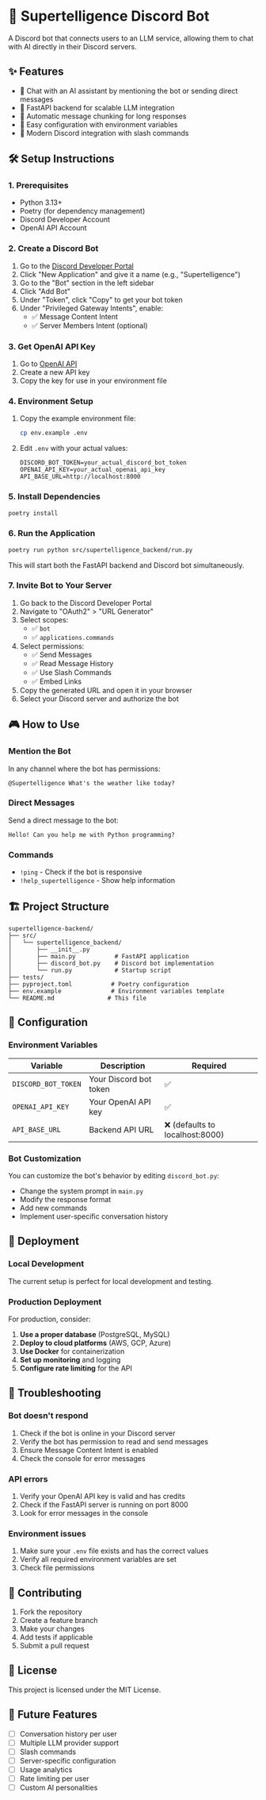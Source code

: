 # 🤖 Supertelligence Discord Bot

A Discord bot that connects users to an LLM service, allowing them to chat with AI directly in their Discord servers.

## ✨ Features

- 💬 Chat with an AI assistant by mentioning the bot or sending direct messages
- 🚀 FastAPI backend for scalable LLM integration
- 🎯 Automatic message chunking for long responses
- 🔧 Easy configuration with environment variables
- 📱 Modern Discord integration with slash commands

## 🛠️ Setup Instructions

### 1. Prerequisites

- Python 3.13+
- Poetry (for dependency management)
- Discord Developer Account
- OpenAI API Account

### 2. Create a Discord Bot

1. Go to the [Discord Developer Portal](https://discord.com/developers/applications)
2. Click "New Application" and give it a name (e.g., "Supertelligence")
3. Go to the "Bot" section in the left sidebar
4. Click "Add Bot"
5. Under "Token", click "Copy" to get your bot token
6. Under "Privileged Gateway Intents", enable:
   - ✅ Message Content Intent
   - ✅ Server Members Intent (optional)

### 3. Get OpenAI API Key

1. Go to [OpenAI API](https://platform.openai.com/api-keys)
2. Create a new API key
3. Copy the key for use in your environment file

### 4. Environment Setup

1. Copy the example environment file:
   ```bash
   cp env.example .env
   ```

2. Edit `.env` with your actual values:
   ```env
   DISCORD_BOT_TOKEN=your_actual_discord_bot_token
   OPENAI_API_KEY=your_actual_openai_api_key
   API_BASE_URL=http://localhost:8000
   ```

### 5. Install Dependencies

```bash
poetry install
```

### 6. Run the Application

```bash
poetry run python src/supertelligence_backend/run.py
```

This will start both the FastAPI backend and Discord bot simultaneously.

### 7. Invite Bot to Your Server

1. Go back to the Discord Developer Portal
2. Navigate to "OAuth2" > "URL Generator"
3. Select scopes:
   - ✅ `bot`
   - ✅ `applications.commands`
4. Select permissions:
   - ✅ Send Messages
   - ✅ Read Message History
   - ✅ Use Slash Commands
   - ✅ Embed Links
5. Copy the generated URL and open it in your browser
6. Select your Discord server and authorize the bot

## 🎮 How to Use

### Mention the Bot
In any channel where the bot has permissions:
```
@Supertelligence What's the weather like today?
```

### Direct Messages
Send a direct message to the bot:
```
Hello! Can you help me with Python programming?
```

### Commands
- `!ping` - Check if the bot is responsive
- `!help_supertelligence` - Show help information

## 🏗️ Project Structure

```
supertelligence-backend/
├── src/
│   └── supertelligence_backend/
│       ├── __init__.py
│       ├── main.py           # FastAPI application
│       ├── discord_bot.py    # Discord bot implementation
│       └── run.py            # Startup script
├── tests/
├── pyproject.toml           # Poetry configuration
├── env.example              # Environment variables template
└── README.md               # This file
```

## 🔧 Configuration

### Environment Variables

| Variable | Description | Required |
|----------|-------------|----------|
| `DISCORD_BOT_TOKEN` | Your Discord bot token | ✅ |
| `OPENAI_API_KEY` | Your OpenAI API key | ✅ |
| `API_BASE_URL` | Backend API URL | ❌ (defaults to localhost:8000) |

### Bot Customization

You can customize the bot's behavior by editing `discord_bot.py`:

- Change the system prompt in `main.py`
- Modify the response format
- Add new commands
- Implement user-specific conversation history

## 🚀 Deployment

### Local Development
The current setup is perfect for local development and testing.

### Production Deployment
For production, consider:

1. **Use a proper database** (PostgreSQL, MySQL)
2. **Deploy to cloud platforms** (AWS, GCP, Azure)
3. **Use Docker** for containerization
4. **Set up monitoring** and logging
5. **Configure rate limiting** for the API

## 🐛 Troubleshooting

### Bot doesn't respond
1. Check if the bot is online in your Discord server
2. Verify the bot has permission to read and send messages
3. Ensure Message Content Intent is enabled
4. Check the console for error messages

### API errors
1. Verify your OpenAI API key is valid and has credits
2. Check if the FastAPI server is running on port 8000
3. Look for error messages in the console

### Environment issues
1. Make sure your `.env` file exists and has the correct values
2. Verify all required environment variables are set
3. Check file permissions

## 🤝 Contributing

1. Fork the repository
2. Create a feature branch
3. Make your changes
4. Add tests if applicable
5. Submit a pull request

## 📄 License

This project is licensed under the MIT License.

## 🔮 Future Features

- [ ] Conversation history per user
- [ ] Multiple LLM provider support
- [ ] Slash commands
- [ ] Server-specific configuration
- [ ] Usage analytics
- [ ] Rate limiting per user
- [ ] Custom AI personalities
